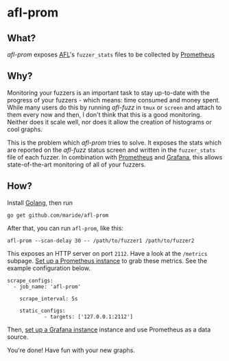 # afl-prom

## What?

*afl-prom* exposes [AFL](https://aflplus.plus/)'s `fuzzer_stats` files to be collected by [Prometheus](https://prometheus.io/)

## Why?

Monitoring your fuzzers is an important task to stay up-to-date with the progress of your fuzzers - which means: time consumed and money spent.
While many users do this by running *afl-fuzz* in `tmux` or `screen` and attach to them every now and then, I don't think that this is a good monitoring. Neither does it scale well, nor does it allow the creation of histograms or cool graphs.

This is the problem which *afl-prom* tries to solve.
It exposes the stats which are reported on the *afl-fuzz* status screen and written in the `fuzzer_stats` file of each fuzzer.
In combination with [Prometheus](https://prometheus.io/) and [Grafana](https://grafana.com), this allows state-of-the-art monitoring of all of your fuzzers.

## How?

Install [Golang](https://golang.org/), then run

`go get github.com/maride/afl-prom`

After that, you can run `afl-prom`, like this:

`afl-prom --scan-delay 30 -- /path/to/fuzzer1 /path/to/fuzzer2`

This exposes an HTTP server on port `2112`. Have a look at the `/metrics` subpage.
[Set up a Prometheus instance](https://prometheus.io/docs/prometheus/latest/getting_started/) to grab these metrics. See the example configuration below.

```
scrape_configs:
  - job_name: 'afl-prom'

    scrape_interval: 5s

    static_configs:
            - targets: ['127.0.0.1:2112']
```

Then, [set up a Grafana instance](https://grafana.com/get) instance and use Prometheus as a data source.

You're done! Have fun with your new graphs.


